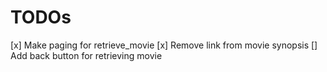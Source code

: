 # TODOs
[x] Make paging for retrieve_movie
[x] Remove link from movie synopsis
[] Add back button for retrieving movie